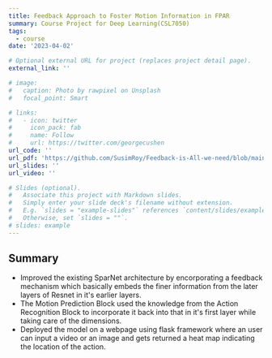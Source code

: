 ```yaml
---
title: Feedback Approach to Foster Motion Information in FPAR
summary: Course Project for Deep Learning(CSL7050)
tags:
  - course
date: '2023-04-02'

# Optional external URL for project (replaces project detail page).
external_link: ''

# image:
#   caption: Photo by rawpixel on Unsplash
#   focal_point: Smart

# links:
#   - icon: twitter
#     icon_pack: fab
#     name: Follow
#     url: https://twitter.com/georgecushen
url_code: ''
url_pdf: 'https://github.com/SusimRoy/Feedback-is-All-we-need/blob/main/B20AI061_B20AI043_DLOPS_PROJECT_REPORT.pdf'
url_slides: ''
url_video: ''

# Slides (optional).
#   Associate this project with Markdown slides.
#   Simply enter your slide deck's filename without extension.
#   E.g. `slides = "example-slides"` references `content/slides/example-slides.md`.
#   Otherwise, set `slides = ""`.
# slides: example
---
```


## Summary 
- Improved the existing SparNet architecture by encorporating a feedback mechanism which basically embeds the finer information from the later layers of Resnet in it's earlier layers.
- The Motion Prediction Block used the knowledge from the Action Recognition Block to incorporate it back into that in it's first layer while taking care of the dimensions. 
- Deployed the model on a webpage using flask framework where an user can input a video or an image and gets returned a heat map indicating the location of the action.